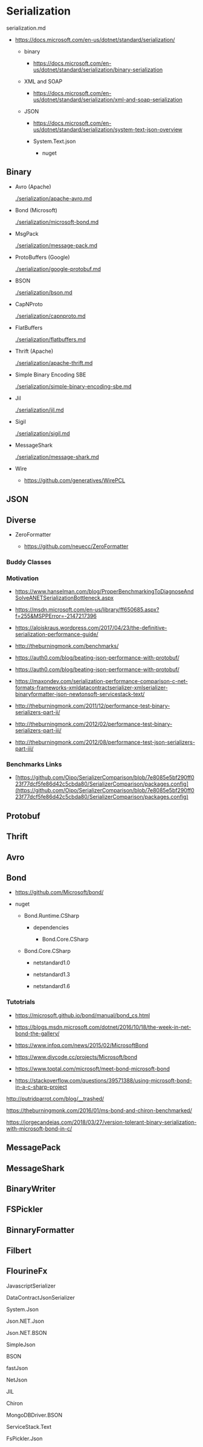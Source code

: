 # Serialization

serialization.md

*   https://docs.microsoft.com/en-us/dotnet/standard/serialization/

    *   binary
    
        *   https://docs.microsoft.com/en-us/dotnet/standard/serialization/binary-serialization

    *   XML and SOAP

        *   https://docs.microsoft.com/en-us/dotnet/standard/serialization/xml-and-soap-serialization

    *   JSON

        *   https://docs.microsoft.com/en-us/dotnet/standard/serialization/system-text-json-overview

        *   System.Text.json

            *   nuget

## Binary

*   Avro (Apache)

    [./serialization/apache-avro.md](./serialization/apache-avro.md)
    
*   Bond (Microsoft)

    [./serialization/microsoft-bond.md](./serialization/microsoft-bond.md) 
    
*   MsgPack
    
    [./serialization/message-pack.md](./serialization/message-pack.md)

*   ProtoBuffers (Google)

    [./serialization/google-protobuf.md](./serialization/google-protobuf.md)

*   BSON

    [./serialization/bson.md](./serialization/bson.md)

*   CapNProto

    [./serialization/capnproto.md](./serialization/capnproto.md)

*   FlatBuffers

    [./serialization/flatbuffers.md](./serialization/flatbuffers.md)

*   Thrift (Apache)

    [./serialization/apache-thrift.md](./serialization/apache-thrift.md)    

*   Simple Binary Encoding SBE

    [./serialization/simple-binary-encoding-sbe.md](./serialization/simple-binary-encoding-sbe.md)

*   Jil

    [./serialization/jil.md](./serialization/jil.md)

*   Sigil

    [./serialization/sigil.md](./serialization/sigil.md)

*   MessageShark

    [./serialization/message-shark.md](./serialization/message-shark.md)
    
*   Wire

    *   https://github.com/generatives/WirePCL
    
## JSON

## Diverse

*   ZeroFormatter

    *   https://github.com/neuecc/ZeroFormatter

### Buddy Classes


### Motivation
 
*   https://www.hanselman.com/blog/ProperBenchmarkingToDiagnoseAndSolveANETSerializationBottleneck.aspx

*   https://msdn.microsoft.com/en-us/library/ff650685.aspx?f=255&MSPPError=-2147217396

*   https://aloiskraus.wordpress.com/2017/04/23/the-definitive-serialization-performance-guide/

*   http://theburningmonk.com/benchmarks/

*   https://auth0.com/blog/beating-json-performance-with-protobuf/

*   https://auth0.com/blog/beating-json-performance-with-protobuf/

*   https://maxondev.com/serialization-performance-comparison-c-net-formats-frameworks-xmldatacontractserializer-xmlserializer-binaryformatter-json-newtonsoft-servicestack-text/

*   http://theburningmonk.com/2011/12/performance-test-binary-serializers-part-ii/

*   http://theburningmonk.com/2012/02/performance-test-binary-serializers-part-iii/

*   http://theburningmonk.com/2012/08/performance-test-json-serializers-part-iii/


### Benchmarks Links

*   [https://github.com/Oipo/SerializerComparison/blob/7e8085e5bf290ff023f77dcf5fe86d42c5cbda80/SerializerComparison/packages.config](https://github.com/Oipo/SerializerComparison/blob/7e8085e5bf290ff023f77dcf5fe86d42c5cbda80/SerializerComparison/packages.config)




## Protobuf

## Thrift

## Avro

## Bond

*   https://github.com/Microsoft/bond/

*   nuget

    *   Bond.Runtime.CSharp

        *   dependencies

            *   Bond.Core.CSharp

    *   Bond.Core.CSharp

        *   netstandard1.0

        *   netstandard1.3

        *   netstandard1.6

### Tutotrials

*   https://microsoft.github.io/bond/manual/bond_cs.html

*   https://blogs.msdn.microsoft.com/dotnet/2016/10/18/the-week-in-net-bond-the-gallery/

*   https://www.infoq.com/news/2015/02/MicrosoftBond

*   https://www.diycode.cc/projects/Microsoft/bond

*   https://www.toptal.com/microsoft/meet-bond-microsoft-bond

*   https://stackoverflow.com/questions/39571388/using-microsoft-bond-in-a-c-sharp-project

http://putridparrot.com/blog/__trashed/

https://theburningmonk.com/2016/01/ms-bond-and-chiron-benchmarked/

https://jorgecandeias.com/2018/03/27/version-tolerant-binary-serialization-with-microsoft-bond-in-c/


## MessagePack


## MessageShark


## BinaryWriter


## FSPickler

## BinnaryFormatter

## Filbert

## FlourineFx


JavascriptSerializer

DataContractJsonSerializer

System.Json

Json.NET.Json

Json.NET.BSON

SimpleJson

BSON

fastJson

NetJson

JIL

Chiron

MongoDBDriver.BSON

ServiceStack.Text

FsPickler.Json


